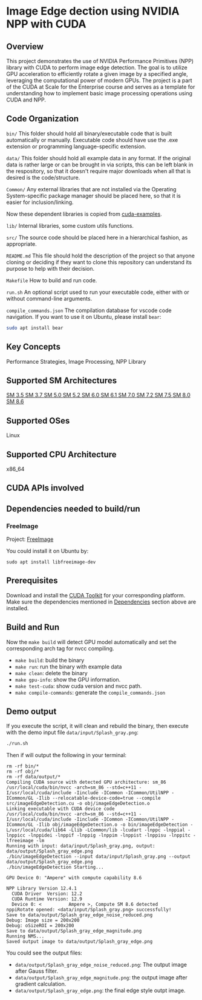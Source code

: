 # Image Edge dection using NVIDIA NPP with CUDA

## Overview

This project demonstrates the use of NVIDIA Performance Primitives (NPP) library with CUDA to perform image edge detection. The goal is to utilize GPU acceleration to efficiently rotate a given image by a specified angle, leveraging the computational power of modern GPUs. The project is a part of the CUDA at Scale for the Enterprise course and serves as a template for understanding how to implement basic image processing operations using CUDA and NPP.

## Code Organization

```bin/```
This folder should hold all binary/executable code that is built automatically or manually. Executable code should have use the .exe extension or programming language-specific extension.

```data/```
This folder should hold all example data in any format. If the original data is rather large or can be brought in via scripts, this can be left blank in the respository, so that it doesn't require major downloads when all that is desired is the code/structure.

```Common/```
Any external libraries that are not installed via the Operating System-specific package manager should be placed here, so that it is easier for inclusion/linking.

Now these dependent libraries is copied from [cuda-examples](https://github.com/NVIDIA/cuda-samples).

```lib/```
Internal libraries, some custom utils functions.

```src/```
The source code should be placed here in a hierarchical fashion, as appropriate.

```README.md```
This file should hold the description of the project so that anyone cloning or deciding if they want to clone this repository can understand its purpose to help with their decision.

```Makefile```
How to build and run code.

```run.sh```
An optional script used to run your executable code, either with or without command-line arguments.

```compile_commands.json```
The compilation database for vscode code navigation.
If you want to use it on Ubuntu, please install `bear`:
```bash
sudo apt install bear
```

## Key Concepts

Performance Strategies, Image Processing, NPP Library

## Supported SM Architectures

[SM 3.5 ](https://developer.nvidia.com/cuda-gpus)  [SM 3.7 ](https://developer.nvidia.com/cuda-gpus)  [SM 5.0 ](https://developer.nvidia.com/cuda-gpus)  [SM 5.2 ](https://developer.nvidia.com/cuda-gpus)  [SM 6.0 ](https://developer.nvidia.com/cuda-gpus)  [SM 6.1 ](https://developer.nvidia.com/cuda-gpus)  [SM 7.0 ](https://developer.nvidia.com/cuda-gpus)  [SM 7.2 ](https://developer.nvidia.com/cuda-gpus)  [SM 7.5 ](https://developer.nvidia.com/cuda-gpus)  [SM 8.0 ](https://developer.nvidia.com/cuda-gpus)  [SM 8.6 ](https://developer.nvidia.com/cuda-gpus)

## Supported OSes

Linux

## Supported CPU Architecture

x86_64 

## CUDA APIs involved

## Dependencies needed to build/run

### FreeImage
Project: [FreeImage](https://github.com/danoli3/FreeImage)

You could install it on Ubuntu by:
```
sudo apt install libfreeimage-dev
```

## Prerequisites

Download and install the [CUDA Toolkit](https://developer.nvidia.com/cuda-downloads) for your corresponding platform.
Make sure the dependencies mentioned in [Dependencies]() section above are installed.

## Build and Run
Now the `make build` will detect GPU model automatically and set the corresponding arch tag for nvcc compiling.

* `make build`:  build the binary
* `make run`: run the binary with example data
* `make clean`: delete the binary
* `make gpu-info`: show the GPU information.
* `make test-cuda`: show cuda version and nvcc path.
* `make compile-commands`: generate the `compile_commands.json`

## Demo output
If you execute the script, it will clean and rebuild the binary, then execute with the demo input file `data/input/Splash_gray.png`:
```bash
./run.sh
```

Then if will output the following in your terminal:
```
rm -rf bin/*
rm -rf obj/*
rm -rf data/output/*
Compiling CUDA source with detected GPU architecture: sm_86
/usr/local/cuda/bin/nvcc -arch=sm_86 --std=c++11 -I/usr/local/cuda/include -Iinclude -ICommon -ICommon/UtilNPP -ICommon/GL -Ilib --relocatable-device-code=true --compile src/imageEdgeDetection.cu -o obj/imageEdgeDetection.o
Linking executable with CUDA device code
/usr/local/cuda/bin/nvcc -arch=sm_86 --std=c++11 -I/usr/local/cuda/include -Iinclude -ICommon -ICommon/UtilNPP -ICommon/GL -Ilib obj/imageEdgeDetection.o -o bin/imageEdgeDetection -L/usr/local/cuda/lib64 -Llib -LCommon/lib -lcudart -lnppc -lnppial -lnppicc -lnppidei -lnppif -lnppig -lnppim -lnppist -lnppisu -lnppitc -lfreeimage -lm
Running with input: data/input/Splash_gray.png, output: data/output/Splash_gray_edge.png
./bin/imageEdgeDetection --input data/input/Splash_gray.png --output data/output/Splash_gray_edge.png
./bin/imageEdgeDetection Starting...

GPU Device 0: "Ampere" with compute capability 8.6

NPP Library Version 12.4.1
  CUDA Driver  Version: 12.2
  CUDA Runtime Version: 12.9
  Device 0: <          Ampere >, Compute SM 8.6 detected
nppiRotate opened: <data/input/Splash_gray.png> successfully!
Save to data/output/Splash_gray_edge_noise_reduced.png
Debug: Image size = 200x200
Debug: oSizeROI = 200x200
Save to data/output/Splash_gray_edge_magnitude.png
Running NMS...
Saved output image to data/output/Splash_gray_edge.png
```

You could see the output files:
* `data/output/Splash_gray_edge_noise_reduced.png`: The output image after Gauss filter.
* `data/output/Splash_gray_edge_magnitude.png`: the output image after gradient calculation.
* `data/output/Splash_gray_edge.png`: the final edge style outpt image.
